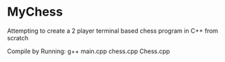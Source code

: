 MyChess
=======

Attempting to create a 2 player terminal based chess program in C++ from scratch

Compile by Running: g++ main.cpp chess.cpp Chess.cpp
